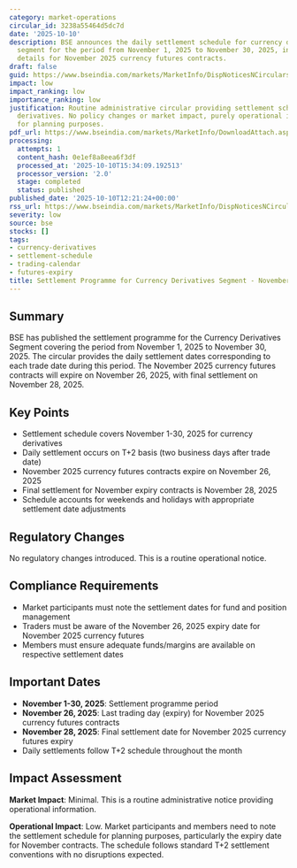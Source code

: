 ```yaml
---
category: market-operations
circular_id: 3238a55464d5dc7d
date: '2025-10-10'
description: BSE announces the daily settlement schedule for currency derivatives
  segment for the period from November 1, 2025 to November 30, 2025, including expiry
  details for November 2025 currency futures contracts.
draft: false
guid: https://www.bseindia.com/markets/MarketInfo/DispNoticesNCirculars.aspx?Noticeid={2B6DA915-0CB7-4D88-B374-575C78F90EA8}&noticeno=20251010-39&dt=10/10/2025&icount=39&totcount=69&flag=0
impact: low
impact_ranking: low
importance_ranking: low
justification: Routine administrative circular providing settlement schedule for currency
  derivatives. No policy changes or market impact, purely operational information
  for planning purposes.
pdf_url: https://www.bseindia.com/markets/MarketInfo/DownloadAttach.aspx?id=20251010-39&attachedId=
processing:
  attempts: 1
  content_hash: 0e1ef8a8eea6f3df
  processed_at: '2025-10-10T15:34:09.192513'
  processor_version: '2.0'
  stage: completed
  status: published
published_date: '2025-10-10T12:21:24+00:00'
rss_url: https://www.bseindia.com/markets/MarketInfo/DispNoticesNCirculars.aspx?Noticeid={2B6DA915-0CB7-4D88-B374-575C78F90EA8}&noticeno=20251010-39&dt=10/10/2025&icount=39&totcount=69&flag=0
severity: low
source: bse
stocks: []
tags:
- currency-derivatives
- settlement-schedule
- trading-calendar
- futures-expiry
title: Settlement Programme for Currency Derivatives Segment - November 2025
---
```


## Summary

BSE has published the settlement programme for the Currency Derivatives Segment covering the period from November 1, 2025 to November 30, 2025. The circular provides the daily settlement dates corresponding to each trade date during this period. The November 2025 currency futures contracts will expire on November 26, 2025, with final settlement on November 28, 2025.

## Key Points

- Settlement schedule covers November 1-30, 2025 for currency derivatives
- Daily settlement occurs on T+2 basis (two business days after trade date)
- November 2025 currency futures contracts expire on November 26, 2025
- Final settlement for November expiry contracts is November 28, 2025
- Schedule accounts for weekends and holidays with appropriate settlement date adjustments

## Regulatory Changes

No regulatory changes introduced. This is a routine operational notice.

## Compliance Requirements

- Market participants must note the settlement dates for fund and position management
- Traders must be aware of the November 26, 2025 expiry date for November 2025 currency futures
- Members must ensure adequate funds/margins are available on respective settlement dates

## Important Dates

- **November 1-30, 2025**: Settlement programme period
- **November 26, 2025**: Last trading day (expiry) for November 2025 currency futures contracts
- **November 28, 2025**: Final settlement date for November 2025 currency futures expiry
- Daily settlements follow T+2 schedule throughout the month

## Impact Assessment

**Market Impact**: Minimal. This is a routine administrative notice providing operational information.

**Operational Impact**: Low. Market participants and members need to note the settlement schedule for planning purposes, particularly the expiry date for November contracts. The schedule follows standard T+2 settlement conventions with no disruptions expected.